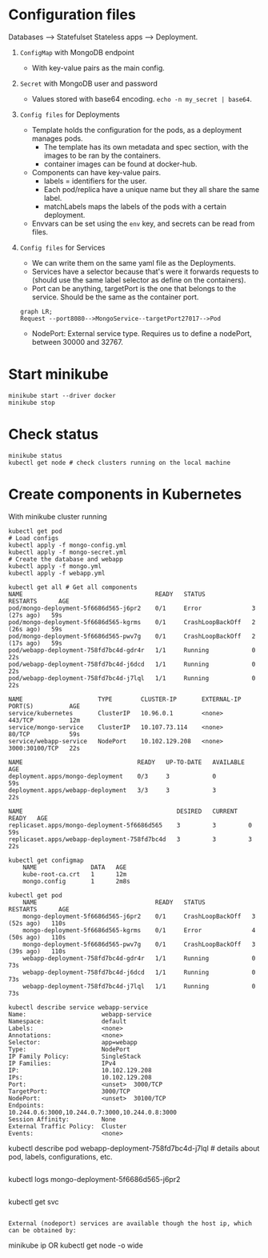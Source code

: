 # Configuration files


Databases --> Statefulset
Stateless apps --> Deployment.

1. `ConfigMap` with MongoDB endpoint
    - With key-value pairs as the main config.
2. `Secret` with MongoDB user and password
    - Values stored with base64 encoding. `echo -n my_secret | base64`.
3. `Config files` for Deployments
    - Template holds the configuration for the pods, as a deployment manages pods.
        - The template has its own metadata and spec section, with the images to be ran by the containers.
        - container images can be found at docker-hub.
    - Components can have key-value pairs.
        - labels = identifiers for the user.
        - Each pod/replica have a unique name but they all share the same label.
        - matchLabels maps the labels of the pods with a certain deployment.
    - Envvars can be set using the `env` key, and secrets can be read from files.
4. `Config files` for Services
    - We can write them on the same yaml file as the Deployments.
    - Services have a selector because that's were it forwards requests to (should use the same label selector as define on the containers).
    - Port can be anything, targetPort is the one that belongs to the service. Should be the same as the container port.

    ```mermaid
    graph LR;
    Request --port8080-->MongoService--targetPort27017-->Pod
    ```
    - NodePort: External service type. Requires us to define a nodePort, between 30000 and 32767.


# Start minikube

```
minikube start --driver docker
minikube stop
```
# Check status
```
minikube status
kubectl get node # check clusters running on the local machine
```

# Create components in Kubernetes
With minikube cluster running
```
kubectl get pod
# Load configs
kubectl apply -f mongo-config.yml
kubectl apply -f mongo-secret.yml
# Create the database and webapp
kubectl apply -f mongo.yml
kubectl apply -f webapp.yml
```
```
kubectl get all # Get all components
NAME                                     READY   STATUS             RESTARTS      AGE
pod/mongo-deployment-5f6686d565-j6pr2    0/1     Error              3 (27s ago)   59s
pod/mongo-deployment-5f6686d565-kgrms    0/1     CrashLoopBackOff   2 (26s ago)   59s
pod/mongo-deployment-5f6686d565-pwv7g    0/1     CrashLoopBackOff   2 (17s ago)   59s
pod/webapp-deployment-758fd7bc4d-gdr4r   1/1     Running            0             22s
pod/webapp-deployment-758fd7bc4d-j6dcd   1/1     Running            0             22s
pod/webapp-deployment-758fd7bc4d-j7lql   1/1     Running            0             22s

NAME                     TYPE        CLUSTER-IP       EXTERNAL-IP   PORT(S)          AGE
service/kubernetes       ClusterIP   10.96.0.1        <none>        443/TCP          12m
service/mongo-service    ClusterIP   10.107.73.114    <none>        80/TCP           59s
service/webapp-service   NodePort    10.102.129.208   <none>        3000:30100/TCP   22s

NAME                                READY   UP-TO-DATE   AVAILABLE   AGE
deployment.apps/mongo-deployment    0/3     3            0           59s
deployment.apps/webapp-deployment   3/3     3            3           22s

NAME                                           DESIRED   CURRENT   READY   AGE
replicaset.apps/mongo-deployment-5f6686d565    3         3         0       59s
replicaset.apps/webapp-deployment-758fd7bc4d   3         3         3       22s
```

```
kubectl get configmap        
    NAME               DATA   AGE
    kube-root-ca.crt   1      12m
    mongo.config       1      2m8s

kubectl get pod      
    NAME                                 READY   STATUS             RESTARTS      AGE
    mongo-deployment-5f6686d565-j6pr2    0/1     CrashLoopBackOff   3 (52s ago)   110s
    mongo-deployment-5f6686d565-kgrms    0/1     Error              4 (50s ago)   110s
    mongo-deployment-5f6686d565-pwv7g    0/1     CrashLoopBackOff   3 (39s ago)   110s
    webapp-deployment-758fd7bc4d-gdr4r   1/1     Running            0             73s
    webapp-deployment-758fd7bc4d-j6dcd   1/1     Running            0             73s
    webapp-deployment-758fd7bc4d-j7lql   1/1     Running            0             73s
```

```
kubectl describe service webapp-service
Name:                     webapp-service
Namespace:                default
Labels:                   <none>
Annotations:              <none>
Selector:                 app=webapp
Type:                     NodePort
IP Family Policy:         SingleStack
IP Families:              IPv4
IP:                       10.102.129.208
IPs:                      10.102.129.208
Port:                     <unset>  3000/TCP
TargetPort:               3000/TCP
NodePort:                 <unset>  30100/TCP
Endpoints:                10.244.0.6:3000,10.244.0.7:3000,10.244.0.8:3000
Session Affinity:         None
External Traffic Policy:  Cluster
Events:                   <none>

```
kubectl describe pod webapp-deployment-758fd7bc4d-j7lql # details about pod, labels, configurations, etc.
```

```
kubectl logs mongo-deployment-5f6686d565-j6pr2
```

```
kubectl get svc
```

External (nodeport) services are available though the host ip, which can be obtained by:

```
minikube ip
OR
kubectl get node -o wide
```

